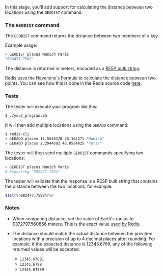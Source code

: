 In this stage, you'll add support for calculating the distance between two locations using the `GEODIST` command.

### The `GEODIST` command

The `GEODIST` command returns the distance between two members of a key.

Example usage:

```bash
> GEODIST places Munich Paris
"682477.7582"
```

The distance is returned in meters, encoded as a [RESP bulk string](https://redis.io/docs/latest/develop/reference/protocol-spec/#bulk-strings).

Redis uses the [Haversine's Formula](https://rosettacode.org/wiki/Haversine_formula) to calculate the distance between two points. You can see how this is done in the Redis source code [here](https://github.com/redis/redis/blob/4322cebc1764d433b3fce3b3a108252648bf59e7/src/geohash_helper.c#L228C1-L228C72).

### Tests

The tester will execute your program like this:

```bash
$ ./your_program.sh
```

It will then add multiple locations using the `GEOADD` command:

```bash
$ redis-cli
> GEOADD places 11.5030378 48.164271 "Munich"
> GEOADD places 2.2944692 48.8584625 "Paris"
```

The tester will then send multiple `GEODIST` commands specifying two locations:

```bash
> GEODIST places Munich Paris
# Expecting "682477.7582"
```

The tester will validate that the response is a RESP bulk string that contains the distance between the two locations, for example:

```bash
$11\r\n682477.7582\r\n
```

### Notes

- When computing distance, set the value of Earth's radius to 6372797.560856 meters. This is the exact value [used by Redis](https://github.com/redis/redis/blob/35aacdf80a0871c933047fc46655b98a73a9374e/src/geohash_helper.c#L52).

- The distance should match the actual distance between the provided locations with a precision of up to 4 decimal places after rounding. For example, if the expected distance is 12345.6789, any of the following returned values will be accepted:
  - `12345.67891`
  - `12345.6789`
  - `12345.67889`
